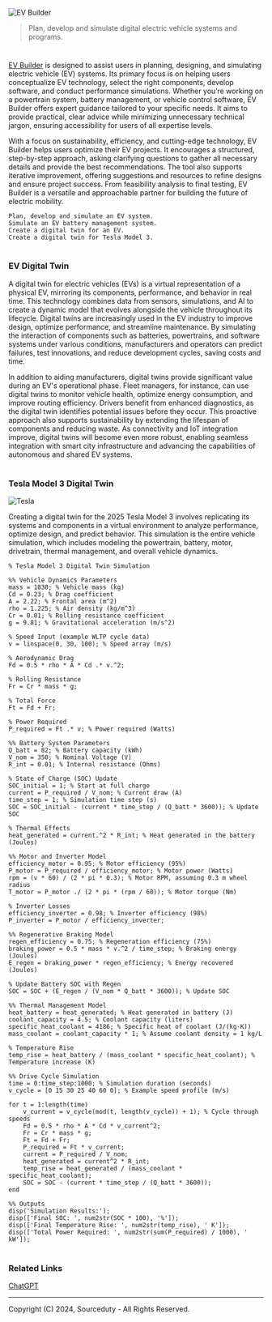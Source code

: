 ![EV Builder](https://github.com/user-attachments/assets/7399e469-f528-4135-a637-c4bf4153e354)

>  Plan, develop and simulate digital electric vehicle systems and programs.
#

[EV Builder](https://chatgpt.com/g/g-67324bf22d90819089bdb22060d1fe50-ev-builder) is designed to assist users in planning, designing, and simulating electric vehicle (EV) systems. Its primary focus is on helping users conceptualize EV technology, select the right components, develop software, and conduct performance simulations. Whether you’re working on a powertrain system, battery management, or vehicle control software, EV Builder offers expert guidance tailored to your specific needs. It aims to provide practical, clear advice while minimizing unnecessary technical jargon, ensuring accessibility for users of all expertise levels.

With a focus on sustainability, efficiency, and cutting-edge technology, EV Builder helps users optimize their EV projects. It encourages a structured, step-by-step approach, asking clarifying questions to gather all necessary details and provide the best recommendations. The tool also supports iterative improvement, offering suggestions and resources to refine designs and ensure project success. From feasibility analysis to final testing, EV Builder is a versatile and approachable partner for building the future of electric mobility.

```
Plan, develop and simulate an EV system.
Simulate an EV battery management system.
Create a digital twin for an EV.
Create a digital twin for Tesla Model 3.
```

#
### EV Digital Twin

A digital twin for electric vehicles (EVs) is a virtual representation of a physical EV, mirroring its components, performance, and behavior in real time. This technology combines data from sensors, simulations, and AI to create a dynamic model that evolves alongside the vehicle throughout its lifecycle. Digital twins are increasingly used in the EV industry to improve design, optimize performance, and streamline maintenance. By simulating the interaction of components such as batteries, powertrains, and software systems under various conditions, manufacturers and operators can predict failures, test innovations, and reduce development cycles, saving costs and time.

In addition to aiding manufacturers, digital twins provide significant value during an EV's operational phase. Fleet managers, for instance, can use digital twins to monitor vehicle health, optimize energy consumption, and improve routing efficiency. Drivers benefit from enhanced diagnostics, as the digital twin identifies potential issues before they occur. This proactive approach also supports sustainability by extending the lifespan of components and reducing waste. As connectivity and IoT integration improve, digital twins will become even more robust, enabling seamless integration with smart city infrastructure and advancing the capabilities of autonomous and shared EV systems.

#
### Tesla Model 3 Digital Twin

![Tesla](https://github.com/user-attachments/assets/638188a4-6a83-4059-b8c8-aa1becf5c95d)

Creating a digital twin for the 2025 Tesla Model 3 involves replicating its systems and components in a virtual environment to analyze performance, optimize design, and predict behavior. This simulation is the entire vehicle simulation, which includes modeling the powertrain, battery, motor, drivetrain, thermal management, and overall vehicle dynamics. 

```
% Tesla Model 3 Digital Twin Simulation

%% Vehicle Dynamics Parameters
mass = 1830; % Vehicle mass (kg)
Cd = 0.23; % Drag coefficient
A = 2.22; % Frontal area (m^2)
rho = 1.225; % Air density (kg/m^3)
Cr = 0.01; % Rolling resistance coefficient
g = 9.81; % Gravitational acceleration (m/s^2)

% Speed Input (example WLTP cycle data)
v = linspace(0, 30, 100); % Speed array (m/s)

% Aerodynamic Drag
Fd = 0.5 * rho * A * Cd .* v.^2;

% Rolling Resistance
Fr = Cr * mass * g;

% Total Force
Ft = Fd + Fr;

% Power Required
P_required = Ft .* v; % Power required (Watts)

%% Battery System Parameters
Q_batt = 82; % Battery capacity (kWh)
V_nom = 350; % Nominal Voltage (V)
R_int = 0.01; % Internal resistance (Ohms)

% State of Charge (SOC) Update
SOC_initial = 1; % Start at full charge
current = P_required / V_nom; % Current draw (A)
time_step = 1; % Simulation time step (s)
SOC = SOC_initial - (current * time_step / (Q_batt * 3600)); % Update SOC

% Thermal Effects
heat_generated = current.^2 * R_int; % Heat generated in the battery (Joules)

%% Motor and Inverter Model
efficiency_motor = 0.95; % Motor efficiency (95%)
P_motor = P_required / efficiency_motor; % Motor power (Watts)
rpm = (v * 60) / (2 * pi * 0.3); % Motor RPM, assuming 0.3 m wheel radius
T_motor = P_motor ./ (2 * pi * (rpm / 60)); % Motor torque (Nm)

% Inverter Losses
efficiency_inverter = 0.98; % Inverter efficiency (98%)
P_inverter = P_motor / efficiency_inverter;

%% Regenerative Braking Model
regen_efficiency = 0.75; % Regeneration efficiency (75%)
braking_power = 0.5 * mass * v.^2 / time_step; % Braking energy (Joules)
E_regen = braking_power * regen_efficiency; % Energy recovered (Joules)

% Update Battery SOC with Regen
SOC = SOC + (E_regen / (V_nom * Q_batt * 3600)); % Update SOC

%% Thermal Management Model
heat_battery = heat_generated; % Heat generated in battery (J)
coolant_capacity = 4.5; % Coolant capacity (liters)
specific_heat_coolant = 4186; % Specific heat of coolant (J/(kg·K))
mass_coolant = coolant_capacity * 1; % Assume coolant density = 1 kg/L

% Temperature Rise
temp_rise = heat_battery / (mass_coolant * specific_heat_coolant); % Temperature increase (K)

%% Drive Cycle Simulation
time = 0:time_step:1000; % Simulation duration (seconds)
v_cycle = [0 15 30 25 40 60 0]; % Example speed profile (m/s)

for t = 1:length(time)
    v_current = v_cycle(mod(t, length(v_cycle)) + 1); % Cycle through speeds
    Fd = 0.5 * rho * A * Cd * v_current^2;
    Fr = Cr * mass * g;
    Ft = Fd + Fr;
    P_required = Ft * v_current;
    current = P_required / V_nom;
    heat_generated = current^2 * R_int;
    temp_rise = heat_generated / (mass_coolant * specific_heat_coolant);
    SOC = SOC - (current * time_step / (Q_batt * 3600));
end

%% Outputs
disp('Simulation Results:');
disp(['Final SOC: ', num2str(SOC * 100), '%']);
disp(['Final Temperature Rise: ', num2str(temp_rise), ' K']);
disp(['Total Power Required: ', num2str(sum(P_required) / 1000), ' kW']);
```

#
### Related Links

[ChatGPT](https://github.com/sourceduty/ChatGPT)

***
Copyright (C) 2024, Sourceduty - All Rights Reserved.
